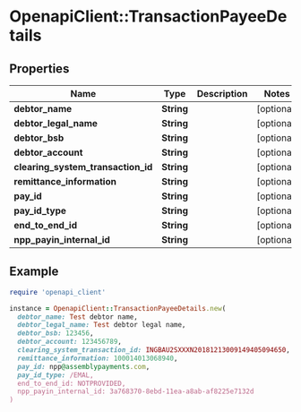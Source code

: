 # OpenapiClient::TransactionPayeeDetails

## Properties

| Name | Type | Description | Notes |
| ---- | ---- | ----------- | ----- |
| **debtor_name** | **String** |  | [optional] |
| **debtor_legal_name** | **String** |  | [optional] |
| **debtor_bsb** | **String** |  | [optional] |
| **debtor_account** | **String** |  | [optional] |
| **clearing_system_transaction_id** | **String** |  | [optional] |
| **remittance_information** | **String** |  | [optional] |
| **pay_id** | **String** |  | [optional] |
| **pay_id_type** | **String** |  | [optional] |
| **end_to_end_id** | **String** |  | [optional] |
| **npp_payin_internal_id** | **String** |  | [optional] |

## Example

```ruby
require 'openapi_client'

instance = OpenapiClient::TransactionPayeeDetails.new(
  debtor_name: Test debtor name,
  debtor_legal_name: Test debtor legal name,
  debtor_bsb: 123456,
  debtor_account: 123456789,
  clearing_system_transaction_id: INGBAU2SXXXN20181213009149405094650,
  remittance_information: 100014013068940,
  pay_id: npp@assemblypayments.com,
  pay_id_type: /EMAL,
  end_to_end_id: NOTPROVIDED,
  npp_payin_internal_id: 3a768370-8ebd-11ea-a8ab-af8225e7132d
)
```

